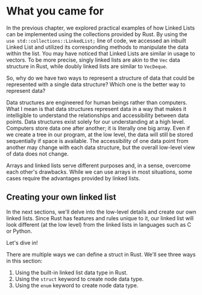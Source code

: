 # What you came for

In the previous chapter, we explored practical examples of how Linked Lists can be implemented using the collections provided by Rust. By using the `use std::collections::LinkedList;` line of code, we accessed an inbuilt Linked List and utilized its corresponding methods to manipulate the data within the list. You may have noticed that Linked Lists are similar in usage to vectors. To be more precise, singly linked lists are akin to the `Vec` data structure in Rust, while doubly linked lists are similar to `VecDeque`.

So, why do we have two ways to represent a structure of data that could be represented with a single data structure? Which one is the better way to represent data?

Data structures are engineered for human beings rather than computers. What I mean is that data structures represent data in a way that makes it intelligible to understand the relationships and accessibility between data points. Data structures exist solely for our understanding at a high level. Computers store data one after another; it is literally one big array. Even if we create a tree in our program, at the low level, the data will still be stored sequentially if space is available. The accessibility of one data point from another may change with each data structure, but the overall low-level view of data does not change.

Arrays and linked lists serve different purposes and, in a sense, overcome each other's drawbacks. While we can use arrays in most situations, some cases require the advantages provided by linked lists.

## Creating your own linked list

In the next sections, we'll delve into the low-level details and create our own linked lists. Since Rust has features and rules unique to it, our linked list will look different (at the low level) from the linked lists in languages such as C or Python.

Let's dive in!

There are multiple ways we can define a struct in Rust. We'll see three ways in this section:

1. Using the built-in linked list data type in Rust.
2. Using the `struct` keyword to create node data type.
3. Using the `enum` keyword to create node data type.
